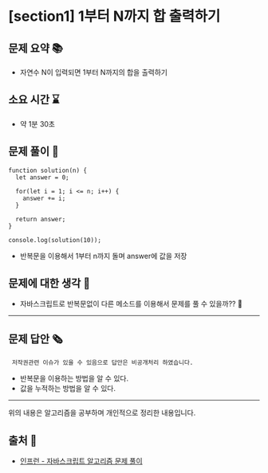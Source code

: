 # [section1] 1부터 N까지 합 출력하기
## 문제 요약 📚
- 자연수 N이 입력되면 1부터 N까지의 합을 출력하기

## 소요 시간 ⌛️
- 약 1분 30초

## 문제 풀이 📝
```
function solution(n) {
  let answer = 0;

  for(let i = 1; i <= n; i++) {
    answer += i;
  }

  return answer;
}

console.log(solution(10));
```
- 반복문을 이용해서 1부터 n까지 돌며 answer에 값을 저장

## 문제에 대한 생각 🧐
- 자바스크립트로 반복문없이 다른 메소드를 이용해서 문제를 풀 수 있을까?? 🤔

- - -
## 문제 답안 🗞
```
 저작권관련 이슈가 있을 수 있음으로 답안은 비공개처리 하였습니다.
```
- 반복문을 이용하는 방법을 알 수 있다.
- 값을 누적하는 방법을 알 수 있다.

- - -
위의 내용은 알고리즘을 공부하며 개인적으로 정리한 내용입니다.
## 출처 📝
- [인프런 - 자바스크립트 알고리즘 문제 풀이](https://www.inflearn.com/course/%EC%9E%90%EB%B0%94%EC%8A%A4%ED%81%AC%EB%A6%BD%ED%8A%B8-%EC%95%8C%EA%B3%A0%EB%A6%AC%EC%A6%98-%EB%AC%B8%EC%A0%9C%ED%92%80%EC%9D%B4/dashboard)